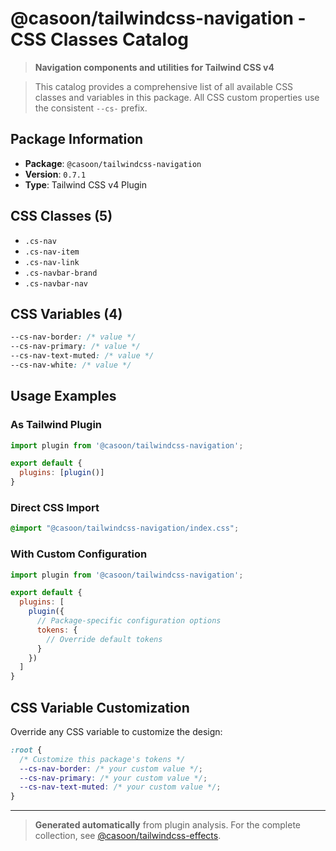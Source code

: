 # @casoon/tailwindcss-navigation - CSS Classes Catalog

> **Navigation components and utilities for Tailwind CSS v4**

> This catalog provides a comprehensive list of all available CSS classes and variables in this package. All CSS custom properties use the consistent `--cs-` prefix.

## Package Information

- **Package**: `@casoon/tailwindcss-navigation`
- **Version**: `0.7.1`
- **Type**: Tailwind CSS v4 Plugin

## CSS Classes (5)

- `.cs-nav`
- `.cs-nav-item`
- `.cs-nav-link`
- `.cs-navbar-brand`
- `.cs-navbar-nav`

## CSS Variables (4)

```css
--cs-nav-border: /* value */
--cs-nav-primary: /* value */
--cs-nav-text-muted: /* value */
--cs-nav-white: /* value */
```

## Usage Examples

### As Tailwind Plugin
```js
import plugin from '@casoon/tailwindcss-navigation';

export default {
  plugins: [plugin()]
}
```

### Direct CSS Import
```css
@import "@casoon/tailwindcss-navigation/index.css";
```

### With Custom Configuration
```js
import plugin from '@casoon/tailwindcss-navigation';

export default {
  plugins: [
    plugin({
      // Package-specific configuration options
      tokens: {
        // Override default tokens
      }
    })
  ]
}
```

## CSS Variable Customization

Override any CSS variable to customize the design:

```css
:root {
  /* Customize this package's tokens */
  --cs-nav-border: /* your custom value */;
  --cs-nav-primary: /* your custom value */;
  --cs-nav-text-muted: /* your custom value */;
}
```

---

> **Generated automatically** from plugin analysis. For the complete collection, see [@casoon/tailwindcss-effects](https://www.npmjs.com/package/@casoon/tailwindcss-effects).
